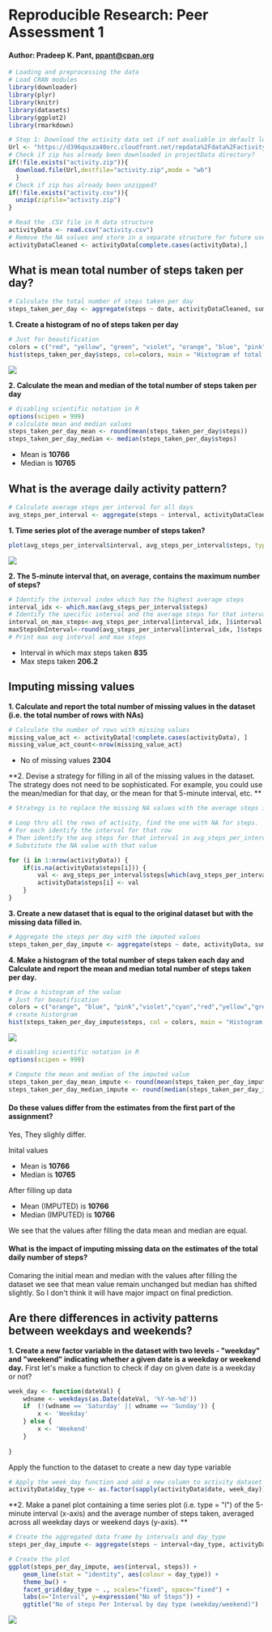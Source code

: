# Reproducible Research: Peer Assessment 1
#### Author: Pradeep K. Pant, ppant@cpan.org

```r
# Loading and preprocessing the data
# Load CRAN modules 
library(downloader)
library(plyr)
library(knitr)
library(datasets)
library(ggplot2)
library(rmarkdown)

# Step 1: Download the activity data set if not avaliable in default location
Url <- "https://d396qusza40orc.cloudfront.net/repdata%2Fdata%2Factivity.zip"
# Check if zip has already been downloaded in projectData directory?
if(!file.exists("activity.zip")){
  download.file(Url,destfile="activity.zip",mode = "wb")
  }
# Check if zip has already been unzipped?
if(!file.exists("activity.csv")){
  unzip(zipfile="activity.zip")
}

# Read the .CSV file in R data structure 
activityData <- read.csv("activity.csv")
# Remove the NA values and store in a separate structure for future use
activityDataCleaned <- activityData[complete.cases(activityData),]
```
## What is mean total number of steps taken per day?

```r
# Calculate the total number of steps taken per day
steps_taken_per_day <- aggregate(steps ~ date, activityDataCleaned, sum)
```
**1. Create a histogram of no of steps taken per day**

```r
# Just for beautification
colors = c("red", "yellow", "green", "violet", "orange", "blue", "pink", "cyan") 
hist(steps_taken_per_day$steps, col=colors, main = "Histogram of total number of steps taken per day", xlab = "Steps taken per day")
```

![](PA1_template_files/figure-html/unnamed-chunk-3-1.png)

**2. Calculate the mean and median of the total number of steps taken per day**

```r
# disabling scientific notation in R
options(scipen = 999)
# calculate mean and median values
steps_taken_per_day_mean <- round(mean(steps_taken_per_day$steps))
steps_taken_per_day_median <- median(steps_taken_per_day$steps)
```
* Mean is **10766**
* Median is **10765**


## What is the average daily activity pattern?

```r
# Calculate average steps per interval for all days 
avg_steps_per_interval <- aggregate(steps ~ interval, activityDataCleaned , mean)
```

**1. Time series plot of the average number of steps taken?**


```r
plot(avg_steps_per_interval$interval, avg_steps_per_interval$steps, type='l', col="brown", main="Average number of steps by Interval", xlab="Time Intervals", ylab="Average number of steps")
```

![](PA1_template_files/figure-html/unnamed-chunk-6-1.png)

**2. The 5-minute interval that, on average, contains the maximum number of steps?**

```r
# Identify the interval index which has the highest average steps
interval_idx <- which.max(avg_steps_per_interval$steps)
# Identify the specific interval and the average steps for that interval
interval_on_max_steps<-avg_steps_per_interval[interval_idx, ]$interval
maxStepsOnInterval<-round(avg_steps_per_interval[interval_idx, ]$steps, digits = 1)
# Print max avg interval and max steps
```
* Interval in which max steps taken **835**
* Max steps taken **206.2**

## Imputing missing values
**1. Calculate and report the total number of missing values in the dataset (i.e. the total number of rows with NAs)**

```r
# Calculate the number of rows with missing values
missing_value_act <- activityData[!complete.cases(activityData), ]
missing_value_act_count<-nrow(missing_value_act)
```

* No of missing values **2304**

**2. Devise a strategy for filling in all of the missing values in the dataset. The strategy does not need to be sophisticated. For example, you could use the mean/median for that day, or the mean for that 5-minute interval, etc.  **

```r
# Strategy is to replace the missing NA values with the average steps in that interval across all the days

# Loop thru all the rows of activity, find the one with NA for steps. 
# For each identify the interval for that row
# Then identify the avg steps for that interval in avg_steps_per_interval
# Substitute the NA value with that value

for (i in 1:nrow(activityData)) {
    if(is.na(activityData$steps[i])) {
        val <- avg_steps_per_interval$steps[which(avg_steps_per_interval$interval == activityData$interval[i])]
        activityData$steps[i] <- val 
    }
}
```
**3. Create a new dataset that is equal to the original dataset but with the missing data filled in.**

```r
# Aggregate the steps per day with the imputed values
steps_taken_per_day_impute <- aggregate(steps ~ date, activityData, sum)
```

**4. Make a histogram of the total number of steps taken each day and Calculate and report the mean and median total number of steps taken per day.**


```r
# Draw a histogram of the value 
# Just for beautification
colors = c("orange", "blue", "pink","violet","cyan","red","yellow","green") 
# create historgram
hist(steps_taken_per_day_impute$steps, col = colors, main = "Histogram of total number of steps taken per day (IMPUTED)", xlab = "Steps per day")
```

![](PA1_template_files/figure-html/unnamed-chunk-11-1.png)

```r
# disabling scientific notation in R
options(scipen = 999)

# Compute the mean and median of the imputed value
steps_taken_per_day_mean_impute <- round(mean(steps_taken_per_day_impute$steps))
steps_taken_per_day_median_impute <- round(median(steps_taken_per_day_impute$steps))
```

#### Do these values differ from the estimates from the first part of the assignment? 

Yes, They slighly differ.

Inital values

* Mean is **10766**
* Median is **10765**

After filling up data

* Mean (IMPUTED) is **10766**
* Median (IMPUTED) is **10766**

We see that the values after filling the data mean and median are equal.  


#### What is the impact of imputing missing data on the estimates of the total daily number of steps?
Comaring the initial mean and median with the values after filling the dataset we see that mean value remain unchanged but median has shifted slightly. So I don't think it will have major impact on final prediction.


## Are there differences in activity patterns between weekdays and weekends?

**1. Create a new factor variable in the dataset with two levels - "weekday" and "weekend" indicating whether a given date is a weekday or weekend day.**
First let's make a function to check if day on given date is a weekday or not?

```r
week_day <- function(dateVal) {
    wdname <- weekdays(as.Date(dateVal, '%Y-%m-%d'))
    if  (!(wdname == 'Saturday' || wdname == 'Sunday')) {
        x <- 'Weekday'
    } else {
        x <- 'Weekend'
    }
    
}
```
Apply the function to the dataset to create a new day type variable


```r
# Apply the week_day function and add a new column to activity dataset
activityData$day_type <- as.factor(sapply(activityData$date, week_day))
```
**2. Make a panel plot containing a time series plot (i.e. type = "l") of the 5-minute interval (x-axis) and the average number of steps taken, averaged across all weekday days or weekend days (y-axis). **


```r
# Create the aggregated data frame by intervals and day_type
steps_per_day_impute <- aggregate(steps ~ interval+day_type, activityData, mean)

# Create the plot
ggplot(steps_per_day_impute, aes(interval, steps)) +
    geom_line(stat = "identity", aes(colour = day_type)) +
    theme_bw() +
    facet_grid(day_type ~ ., scales="fixed", space="fixed") +
    labs(x="Interval", y=expression("No of Steps")) +
    ggtitle("No of steps Per Interval by day type (weekday/weekend)")
```

![](PA1_template_files/figure-html/unnamed-chunk-14-1.png)


